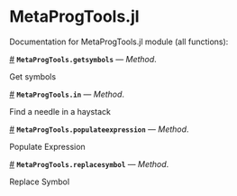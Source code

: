 
<a id='MetaProgTools.jl-1'></a>

# MetaProgTools.jl


Documentation for MetaProgTools.jl module (all functions):

<a id='MetaProgTools.getsymbols-Tuple{Number}' href='#MetaProgTools.getsymbols-Tuple{Number}'>#</a>
**`MetaProgTools.getsymbols`** &mdash; *Method*.



Get symbols

<a id='MetaProgTools.in-Tuple{Any,Expr}' href='#MetaProgTools.in-Tuple{Any,Expr}'>#</a>
**`MetaProgTools.in`** &mdash; *Method*.



Find a needle in a haystack

<a id='MetaProgTools.populateexpression-Tuple{Symbol,Associative{K,V}}' href='#MetaProgTools.populateexpression-Tuple{Symbol,Associative{K,V}}'>#</a>
**`MetaProgTools.populateexpression`** &mdash; *Method*.



Populate Expression

<a id='MetaProgTools.replacesymbol-Tuple{Symbol,Symbol,Any}' href='#MetaProgTools.replacesymbol-Tuple{Symbol,Symbol,Any}'>#</a>
**`MetaProgTools.replacesymbol`** &mdash; *Method*.



Replace Symbol

